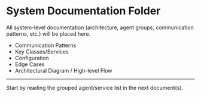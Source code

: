 # System Documentation Folder

All system-level documentation (architecture, agent groups, communication patterns, etc.) will be placed here.

- Communication Patterns
- Key Classes/Services
- Configuration
- Edge Cases
- Architectural Diagram / High-level Flow

---

Start by reading the grouped agent/service list in the next document(s).
